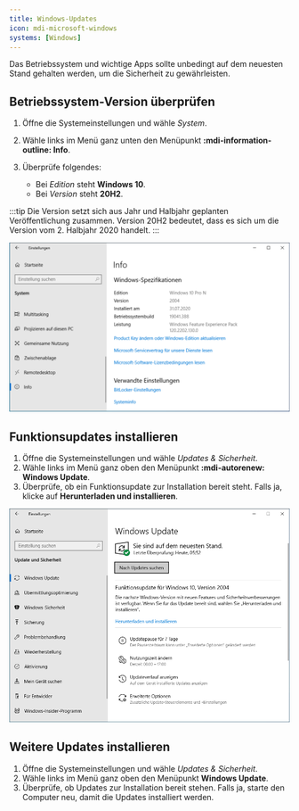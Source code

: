 ```yaml
---
title: Windows-Updates
icon: mdi-microsoft-windows
systems: [Windows]
---
```





Das Betriebssystem und wichtige Apps sollte unbedingt auf dem neuesten Stand gehalten werden, um die Sicherheit zu gewährleisten.


## Betriebssystem-Version überprüfen

1. Öffne die Systemeinstellungen und wähle _System_.
2. Wähle links im Menü ganz unten den Menüpunkt __:mdi-information-outline: Info__.
3. Überprüfe folgendes:

    - Bei _Edition_ steht **Windows 10**.
    - Bei _Version_ steht **20H2**.

:::tip
Die Version setzt sich aus Jahr und Halbjahr geplanten Veröffentlichung zusammen. Version 20H2 bedeutet, dass es sich um die Version vom 2. Halbjahr 2020 handelt.
:::

![](./windows-check.png)

## Funktionsupdates installieren

1. Öffne die Systemeinstellungen und wähle _Updates & Sicherheit_.
2. Wähle links im Menü ganz oben den Menüpunkt __:mdi-autorenew: Windows&nbsp;Update__.
3. Überprüfe, ob ein Funktionsupdate zur Installation bereit steht. Falls ja, klicke auf __Herunterladen&nbsp;und&nbsp;installieren__.

![](./windows-10-update-2004.png)


## Weitere Updates installieren

1. Öffne die Systemeinstellungen und wähle _Updates & Sicherheit_.
2. Wähle links im Menü ganz oben den Menüpunkt __Windows Update__.
3. Überprüfe, ob Updates zur Installation bereit stehen. Falls ja, starte den Computer neu, damit die Updates installiert werden.
